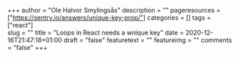 +++
author = "Ole Halvor Smylingsås"
description = ""
pageresources = ["https://sentry.io/answers/unique-key-prop/"]
categories = []
tags = ["react"]     
slug = ""
title = "Loops in React needs a wnique key"
date = 2020-12-16T21:47:18+01:00
draft = "false"
featuretext = ""
featureimg = ""
comments = "false"
+++
<!--more-->
